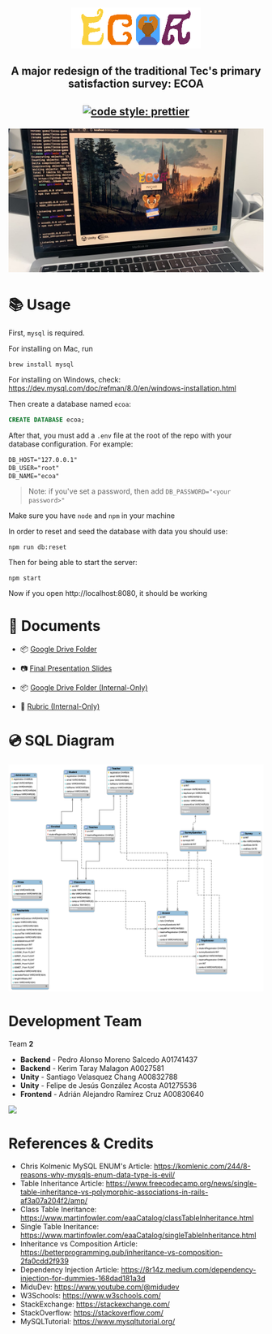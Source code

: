 <p align="center">
    <img src="logo.png">
</p>

<h2 align="center"> 
    A major redesign of the traditional Tec's primary satisfaction survey: ECOA
<h2>

<p align="center">
    <a href="https://github.com/prettier/prettier">
        <img alt="code style: prettier" src="https://img.shields.io/badge/code_style-prettier-ff69b4.svg?style=flat-square">
    </a>
</p>

![](demo.jpeg)

# 📚 Usage

First, `mysql` is required.

For installing on Mac, run

```console
brew install mysql
```

For installing on Windows, check: https://dev.mysql.com/doc/refman/8.0/en/windows-installation.html

Then create a database named `ecoa`:

```sql
CREATE DATABASE ecoa;
```

After that, you must add a `.env` file at the root of the repo with your database configuration. For example:

```
DB_HOST="127.0.0.1"
DB_USER="root"
DB_NAME="ecoa"
```

> Note: if you've set a password, then add `DB_PASSWORD="<your password>"`

Make sure you have `node` and `npm` in your machine

In order to reset and seed the database with data you should use:

```console
npm run db:reset
```

Then for being able to start the server:

```console
npm start
```

Now if you open http://localhost:8080, it should be working

# 📑 Documents

- 📦 [Google Drive Folder](https://drive.google.com/drive/folders/18pnYM_UuBCcxaX-H8bqIiA9n4d28qxLd?usp=sharing)
- 📷 [Final Presentation Slides](https://drive.google.com/file/d/14o_AVzkfNEDO347Sl9mUJQ7ily8cvVNC/view?usp=share_link)

- 📦 [Google Drive Folder (Internal-Only)](https://drive.google.com/drive/folders/1D2RHVyTfaO_m26Hka9A1EXCZ5MDTx3B7?usp=sharing)
- 📌 [Rubric (Internal-Only)](https://docs.google.com/spreadsheets/d/1_pA1fRWtzcggmU9Bw4S-WutvSK5uTGxi/edit?usp=share_link&ouid=112199480319751895298&rtpof=true&sd=true)

# 💿 SQL Diagram

![](server/src/db/diagramav7.png)

# Development Team

Team **2**

- **Backend** - Pedro Alonso Moreno Salcedo A01741437
- **Backend** - Kerim Taray Malagon A0027581
- **Unity** - Santiago Velasquez Chang A00832788
- **Unity** - Felipe de Jesús González Acosta A01275536
- **Frontend** - Adrián Alejandro Ramírez Cruz A00830640

![](https://contrib.rocks/image?repo=pedroalonsoms/ecoa)

# References & Credits

- Chris Kolmenic MySQL ENUM's Article: https://komlenic.com/244/8-reasons-why-mysqls-enum-data-type-is-evil/
- Table Inheritance Article: https://www.freecodecamp.org/news/single-table-inheritance-vs-polymorphic-associations-in-rails-af3a07a204f2/amp/
- Class Table Ineritance: https://www.martinfowler.com/eaaCatalog/classTableInheritance.html
- Single Table Ineritance: https://www.martinfowler.com/eaaCatalog/singleTableInheritance.html
- Inheritance vs Composition Article: https://betterprogramming.pub/inheritance-vs-composition-2fa0cdd2f939
- Dependency Injection Article: https://8r14z.medium.com/dependency-injection-for-dummies-168dad181a3d
- MiduDev: https://www.youtube.com/@midudev
- W3Schools: https://www.w3schools.com/
- StackExchange: https://stackexchange.com/
- StackOverflow: https://stackoverflow.com/
- MySQLTutorial: https://www.mysqltutorial.org/

```

```
